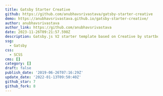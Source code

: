 ```yaml
---
title: Gatsby Starter Creative
github: https://github.com/anubhavsrivastava/gatsby-starter-creative
demo: https://anubhavsrivastava.github.io/gatsby-starter-creative/
author: anubhavsrivastava
author_link: https://github.com/anubhavsrivastava
date: 2023-11-26T09:21:57.598Z
description: Gatsby.js V2 starter template based on Creative by startbootstrap
ssg:
  - Gatsby
css:
  - SCSS
cms: []
category: []
draft: false
publish_date: '2019-06-26T07:16:29Z'
update_date: '2022-01-13T09:50:40Z'
github_star: 7
github_fork: 8
---
```

